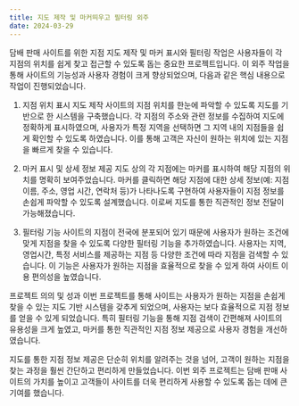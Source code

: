 ```yaml
---
title: 지도 제작 및 마커띄우고 필터링 외주
date: 2024-03-29
---
```



담배 판매 사이트를 위한 지점 지도 제작 및 마커 표시와 필터링 작업은 사용자들이 각 지점의 위치를 쉽게 찾고 접근할 수 있도록 돕는 중요한 프로젝트입니다. 이 외주 작업을 통해 사이트의 기능성과 사용자 경험이 크게 향상되었으며, 다음과 같은 핵심 내용으로 작업이 진행되었습니다.

<!--more-->

1. 지점 위치 표시 지도 제작
사이트의 지점 위치를 한눈에 파악할 수 있도록 지도를 기반으로 한 시스템을 구축했습니다. 각 지점의 주소와 관련 정보를 수집하여 지도에 정확하게 표시하였으며, 사용자가 특정 지역을 선택하면 그 지역 내의 지점들을 쉽게 확인할 수 있도록 하였습니다. 이를 통해 고객은 자신이 원하는 위치에 있는 지점을 빠르게 찾을 수 있습니다.

2. 마커 표시 및 상세 정보 제공
지도 상의 각 지점에는 마커를 표시하여 해당 지점의 위치를 명확히 보여주었습니다. 마커를 클릭하면 해당 지점에 대한 상세 정보(예: 지점 이름, 주소, 영업 시간, 연락처 등)가 나타나도록 구현하여 사용자들이 지점 정보를 손쉽게 파악할 수 있도록 설계했습니다. 이로써 지도를 통한 직관적인 정보 전달이 가능해졌습니다.

3. 필터링 기능
사이트의 지점이 전국에 분포되어 있기 때문에 사용자가 원하는 조건에 맞게 지점을 찾을 수 있도록 다양한 필터링 기능을 추가하였습니다. 사용자는 지역, 영업시간, 특정 서비스를 제공하는 지점 등 다양한 조건에 따라 지점을 검색할 수 있습니다. 이 기능은 사용자가 원하는 지점을 효율적으로 찾을 수 있게 하여 사이트 이용 편의성을 높였습니다.

프로젝트 의의 및 성과
이번 프로젝트를 통해 사이트는 사용자가 원하는 지점을 손쉽게 찾을 수 있는 지도 기반 시스템을 갖추게 되었으며, 사용자는 보다 효율적으로 지점 정보를 얻을 수 있게 되었습니다. 특히 필터링 기능을 통해 지점 검색이 간편해져 사이트의 유용성을 크게 높였고, 마커를 통한 직관적인 지점 정보 제공으로 사용자 경험을 개선하였습니다.

지도를 통한 지점 정보 제공은 단순히 위치를 알려주는 것을 넘어, 고객이 원하는 지점을 찾는 과정을 훨씬 간단하고 편리하게 만들었습니다. 이번 외주 프로젝트는 담배 판매 사이트의 가치를 높이고 고객들이 사이트를 더욱 편리하게 사용할 수 있도록 돕는 데에 큰 기여를 했습니다.